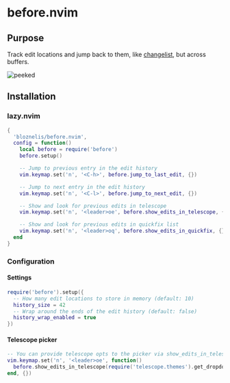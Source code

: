 # before.nvim

## Purpose
Track edit locations and jump back to them, like [changelist](https://neovim.io/doc/user/motion.html#changelist), but across buffers.

![peeked](https://github.com/bloznelis/before.nvim/assets/33397865/1130572d-dd75-4a07-9c79-9afc91b5d67a)

## Installation
### lazy.nvim
```lua
{
  'bloznelis/before.nvim',
  config = function()
    local before = require('before')
    before.setup()

    -- Jump to previous entry in the edit history
    vim.keymap.set('n', '<C-h>', before.jump_to_last_edit, {})

    -- Jump to next entry in the edit history
    vim.keymap.set('n', '<C-l>', before.jump_to_next_edit, {})

    -- Show and look for previous edits in telescope
    vim.keymap.set('n', '<leader>oe', before.show_edits_in_telescope, {})

    -- Show and look for previous edits in quickfix list
    vim.keymap.set('n', '<leader>oq', before.show_edits_in_quickfix, {})
  end
}
```

### Configuration
#### Settings
```lua
require('before').setup({
  -- How many edit locations to store in memory (default: 10)
  history_size = 42
  -- Wrap around the ends of the edit history (default: false)
  history_wrap_enabled = true
})
```
#### Telescope picker
```lua
-- You can provide telescope opts to the picker via show_edits_in_telescope arguments:
vim.keymap.set('n', '<leader>oe', function()
  before.show_edits_in_telescope(require('telescope.themes').get_dropdown())
end, {})
```
